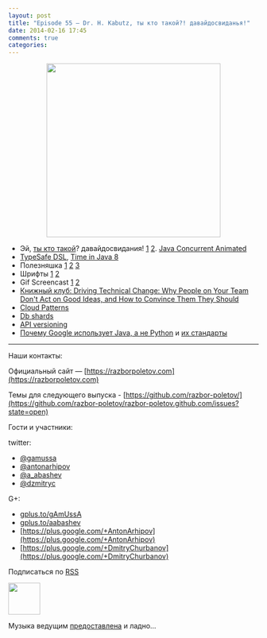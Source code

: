 ```yaml
---
layout: post
title: "Episode 55 — Dr. H. Kabutz, ты кто такой?! давайдосвиданья!"
date: 2014-02-16 17:45
comments: true
categories: 
---
```


<div class="separator" style="clear: both; text-align: center;">
<a href="https://razborpoletov.com/images/razbor_55_text.jpg" imageanchor="1" style="margin-left: 1em; margin-right: 1em;"><img border="0" height="350" src="https://razborpoletov.com/images/razbor_55_text.jpg" width="350" /></a>
</div>


* Эй, [ты кто такой](http://www.javaspecialists.eu/)? давайдосвидания! [1](https://twitter.com/heinzkabutz/status/432947749764362240) [2](https://twitter.com/heinzkabutz/status/432947875916439552). [Java Concurrent Animated](http://sourceforge.net/projects/javaconcurrenta/)
* [TypeSafe DSL](http://blog.jooq.org/2014/01/09/advanced-java-trickery-for-typesafe-query-dsls/), [Time in Java 8](http://blog.joda.org/2014/02/new-project-threeten-extra-for-jdk-8.html)
* Полезняшка [1](https://code.google.com/p/concurrentlinkedhashmap/wiki/Design) [2](http://sysadmincasts.com/) [3](https://github.com/dinedal/textql)
* Шрифты [1](http://www.mozilla.org/en-US/styleguide/products/firefox-os/typeface/) [2](http://www.fontsquirrel.com/fonts/cousine) 
* Gif Screencast [1](https://plus.google.com/app/basic/stream/z12bxnvp3sy3yj33v23nwtk45znjznqwv04) [2](http://www.cockos.com/licecap/)
* [Книжный клуб: Driving Technical Change: Why People on Your Team Don't Act on Good Ideas, and How to Convince Them They Should](http://pragprog.com/book/trevan/driving-technical-change)
* [Cloud Patterns](http://blogs.msdn.com/b/escience/archive/2014/01/28/cloud-design-patterns-now-available.aspx)
* [Db shards](http://googlecloudplatform.blogspot.com/2014/02/using-dbshards-and-cloud-sql-to-provide.html)
* [API versioning ](http://www.troyhunt.com/2014/02/your-api-versioning-is-wrong-which-is.html)
* [Почему Google использует Java, а не Python](http://www.quora.com/Google-Engineering/Why-does-Google-prefer-the-Java-stack-for-its-products-instead-of-Python/answer/Robert-Love-1) и [их стандарты](http://www.infoq.com/news/2014/02/google-java-coding-standards) 


---

Наши контакты:

Официальный сайт — [https://razborpoletov.com](https://razborpoletov.com)

Темы для следующего выпуска - [https://github.com/razbor-poletov/](https://github.com/razbor-poletov/razbor-poletov.github.com/issues?state=open)

Гости и участники:

twitter: 

 * [@gamussa](https://twitter.com/#!/gamussa)
 * [@antonarhipov](https://twitter.com/#!/antonarhipov)
 * [@a_abashev](https://twitter.com/#!/a_abashev)
 * [@dzmitryc ](https://twitter.com/#!/dzmitryc)

G+:

 * [gplus.to/gAmUssA](http://gplus.to/gAmUssA) 
 * [gplus.to/aabashev](http://gplus.to/aabashev) 
 * [https://plus.google.com/+AntonArhipov](https://plus.google.com/+AntonArhipov) 
 * [https://plus.google.com/+DmitryChurbanov](https://plus.google.com/+DmitryChurbanov) 

<!-- player goes here-->

<audio preload="none">
   <source src="http://traffic.libsyn.com/razborpoletov/razbor_55.mp3" type="audio/mp3" />
   Your browser does not support the audio tag.
</audio>

Подписаться по [RSS](http://feeds.feedburner.com/razbor-podcast)

<!-- episode file link goes here-->
<a href="http://traffic.libsyn.com/razborpoletov/razbor_55.mp3" imageanchor="1" style="clear: left; margin-bottom: 1em; margin-left: auto; margin-right: 2em;"><img border="0" height="64" src="https://razborpoletov.com/images/mp3.png" width="64" /></a>

Музыка ведущим [предоставлена](http://www.audiobank.fm/single-music/27/111/More-And-Less/) и ладно...
